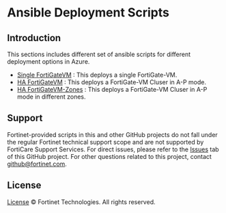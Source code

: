 # Ansible Deployment Scripts
## Introduction
This sections includes different set of ansible scripts for different deployment options in Azure.

* [Single FortiGateVM](https://github.com/fortinet/fortigate-ansible-deploy/tree/main/azure/7.6/single) : This deploys a single FortiGate-VM.
* [HA FortiGateVM](https://github.com/fortinet/fortigate-ansible-deploy/tree/main/azure/7.6/ha-port1-mgmt) : This deploys a FortiGate-VM Cluser in A-P mode.
* [HA FortiGateVM-Zones](https://github.com/fortinet/fortigate-ansible-deploy/tree/main/azure/7.6/ha-port1-mgmt-crosszone) : This deploys a FortiGate-VM Cluser in A-P mode in different zones.

## Support
Fortinet-provided scripts in this and other GitHub projects do not fall under the regular Fortinet technical support scope and are not supported by FortiCare Support Services.
For direct issues, please refer to the [Issues](https://github.com/fortinet/fortigate-ansible-deploy/issues) tab of this GitHub project.
For other questions related to this project, contact [github@fortinet.com](mailto:github@fortinet.com).

## License
[License](https://github.com/fortinet/fortigate-ansible-deploy/blob/master/LICENSE) © Fortinet Technologies. All rights reserved.
